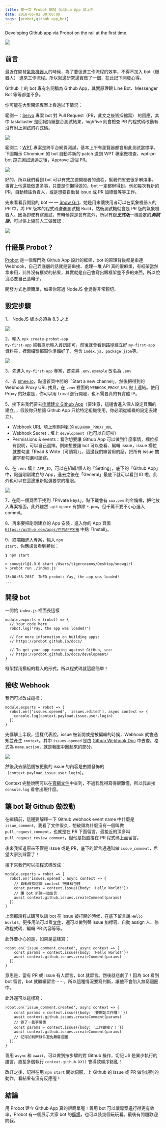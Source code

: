 ```yaml
---
title: 第一次 Probot 開發 Github App 就上手
date: 2018-06-02 00:00:00
tags: [probot,github app,bot]
---
```


Developing Github app via Probot on the rail at the first time.

<img class="dz t u gw ak" src="https://miro.medium.com/max/3200/0*UZk2Fw5ruoYQ6qbJ.png" role="presentation"><br/>

## 前言

最近在開發<a href="https://github.com/weather-bot/weather-bot" class="dj by hy hz ia ib" target="_blank" rel="noopener nofollow">氣象機器人</a>的時候，為了要促進工作流程的效率，不得不加入 bot（機器人） 進來工作流程。所以就邊研究邊實做了一個，在此記下開發心得。

<!-- more --> 

Github 上的 bot 專有名詞稱為 Github App，其實原理跟 Line Bot、Messenger Bot 等等都差不多。

你可能在大型開源專案上看過以下情況：

範例一：<a href="https://github.com/servo/servo" class="dj by hy hz ia ib" target="_blank" rel="noopener nofollow">Servo</a> 專案 bot 對 Pull Request（PR，此文之後皆採縮寫） 的回應，其中 taskcluster 是回報持續整合測試結果，highfive 則會檢查 PR 的程式碼改動有沒有附上測試的程式碼。

<img class="dz t u gw ak" src="https://miro.medium.com/max/3876/0*D6pR4AFqmQFfS51l.png" role="presentation"><br/>

範例二：<a href="https://github.com/web-platform-tests/wpt" class="dj by hy hz ia ib" target="_blank" rel="noopener nofollow">WPT</a> 專案是跨平台網頁測試，基本上所有瀏覽器都會用此測試當標準。下圖顯示 Chromium 的 bot 自動將新的 patch 送到 WPT 專案做檢查，wpt-pr-bot 跑完測試通過之後，Approve 這個 PR。

<img class="dz t u gw ak" src="https://miro.medium.com/max/3800/0*_hJyEWwr-7Yy-0N_.png" role="presentation"><br/>

好的，所以我們看到 bot 可以有效加速開發者的流程，幫我們省去很多麻煩事。事實上他還能做更多事，只要是你懶得做的，bot 一定都辦得到。例如每次有新的 PR，自動標註負責人，或是想要自動替 issue 或 PR 加標籤等等工作。

先來看看我開發的 bot — — <a href="https://github.com/weather-bot/snow-girl" class="dj by hy hz ia ib" target="_blank" rel="noopener nofollow">Snow Girl</a>。她是用來讓使用者可以在氣象機器人的 PR 中，將 PR 版本的程式碼送進測試機 Build，然後測試機就會是 PR 版的氣象機器人。因為即使有寫測試，有時候還是會有意外，所以有跟<strong class="fx il"><em class="im">正式版</em></strong>一樣設定的<strong class="fx il"><em class="im">測試版</em></strong>，可以供上線前人工做確認：

<img class="dz t u gw ak" src="https://miro.medium.com/max/3780/0*wwPX_NzBwznizKG3.png" role="presentation"><br/>

## 什麼是 Probot？

<a href="https://probot.github.io/" class="dj by hy hz ia ib" target="_blank" rel="noopener nofollow">Probot</a> 是一個專門為 Github App 設計的框架，bot 的原理背後都是串連 Webhook，自己弄底層的話就是要串接、處理一堆 API 真的很麻煩，有框架當然拿來用，此外沒有框架的結果，其實就是自己會寫出跟框架差不多的東西，所以說沒必要自己造輪子。

開發方式也很簡單，如果你寫過 NodeJS 會覺得非常親切。

## 設定步驟

1、 NodeJS 版本必須為 8.3 之上

<img class="dz t u gw ak" src="https://miro.medium.com/max/2564/0*Nzy4HdV7WF1n0YRy.png" role="presentation"><br/>

2、輸入 <code class="ha ir is it iu b">npx create-probot-app my-first-app</code> 照著提示輸入資訊即可，然後就會看到路徑建立好 <code class="ha ir is it iu b">my-first-app</code> 資料夾，裡面檔案都幫你準備好了，包含 <code class="ha ir is it iu b">index.js</code>、<code class="ha ir is it iu b">package.json</code>等。

<img class="dz t u gw ak" src="https://miro.medium.com/max/4000/0*FR_Y3T8S9Hnk0pdF.png" role="presentation"><br/>

3、先進入 <code class="ha ir is it iu b">my-first-app</code> 專案，首先將 <code class="ha ir is it iu b">.env.example</code> 改名為 <code class="ha ir is it iu b">.env</code>

4、去 <a href="https://smee.io/" class="dj by hy hz ia ib" target="_blank" rel="noopener nofollow">smee.io</a>，點選首頁中間的「Start a new channel」，然後把得到的 Webhook Proxy URL 拷貝，在 <code class="ha ir is it iu b">.env</code> 裡面的 <code class="ha ir is it iu b">WEBHOOK_PROXY_URL</code> 貼上連結。使用 Proxy 的好處是，你可以用 Local 進行開發，也不需要真的有實體 IP。

5、接下來我們要去<a href="https://github.com/settings/apps/new" class="dj by hy hz ia ib" target="_blank" rel="noopener nofollow">申請建立 Github App</a>（要注意，這邊會進入個人設定頁面的建立，，假設你只想讓 Github App 只給特定組織使用，你必須從組織的設定去建立）。

<ul>
<li id="07fb" class="fv fw em at fx b fy fz ga gb gc gd ge gf gg gh gi ix iy iz">Webhook URL: 填上剛剛得到的 <code class="ha ir is it iu b">WEBHOOK_PROXY_URL</code></li><li id="0098" class="fv fw em at fx b fy ja ga jb gc jc ge jd gg je gi ix iy iz">Webhook Secret：填上 <code class="ha ir is it iu b">development</code>（也可以自訂啦）</li><li id="4af7" class="fv fw em at fx b fy ja ga jb gc jc ge jd gg je gi ix iy iz">Permissions &amp; events：看你想要讓 Github App 可以做到什麼事情，欄位都有說明，可以自己選擇。例如想要讓 bot 可以查看、編輯 issue，issue 欄位就要勾選「Read &amp; Write（可讀寫）」。這邊我們練習用的話，把所有 issue 關鍵字都勾選可讀寫。</li>
</ul>

6、在 <code class="ha ir is it iu b">.env</code> 填上 <code class="ha ir is it iu b">APP_ID</code>，可以在組織/個人的「Setting」，底下的「Github App」中，點選剛剛建立的 App，進去之後在「General」最底下就可以看到 ID 啦，此外也可以在這邊重新點選要求的權限。

<img class="dz t u gw ak" src="https://miro.medium.com/max/4000/0*cU2hQ59kMzSmTZti.png" role="presentation"><br/>

7、在同一個頁面下找到「Private keys」，點下載會有 <code class="ha ir is it iu b">xxx.pem</code> 的金鑰檔，把他放入專案裡面，此外雖然 <code class="ha ir is it iu b">.gitignore</code> 有排除 <code class="ha ir is it iu b">*.pem</code>，但千萬不要不小心進入 commit。

8、再來要把剛剛建立的 App 安裝，進入你的 App 頁面 <code class="ha ir is it iu b">https://github.com/apps/你的APP名稱</code> 中點「Install」。

9、終端機進入專案，輸入 <code class="ha ir is it iu b">npm start</code>，你應該會看到類似：

```undefined
$ npm start

> snowgirl@1.0.0 start /Users/tigercosmos/Desktop/snowgirl
> probot run ./index.js

13:00:53.203Z  INFO probot: Yay, the app was loaded!
...
```

## 開發 bot

一開始 <code class="ha ir is it iu b">index.js</code> 裡面長這樣

```javascript=
module.exports = (robot) => {
  // Your code here
  robot.log('Yay, the app was loaded!')
  
  // For more information on building apps:
  // https://probot.github.io/docs/
  
  // To get your app running against GitHub, see:
  // https://probot.github.io/docs/development/
}
```

框架採用模組的載入的形式，所以程式碼就這麼簡單！

## 接收 Webhook

我們可以改成這樣：

```javascript=
module.exports = robot => {
  robot.on(['issues.opened', 'issues.edited'], async context => {
    console.log(context.payload.issue.user.login)
  })
}
```

先講解上半段，這樣代表說，issue 被新開或是被編輯的時候，Webhook 就會通知並產生 <code class="ha ir is it iu b">context</code>。其中 <code class="ha ir is it iu b">issues.opened</code> 是由 <a href="https://developer.github.com/v3/activity/events/types/#issuesevent" class="dj by hy hz ia ib" target="_blank" rel="noopener nofollow">Github Webhook Doc</a> 中去查。格式為 <code class="ha ir is it iu b">name.action</code>，就是我圖中圈起來的部分。

<img class="dz t u gw ak" src="https://miro.medium.com/max/2812/0*BaOuWz5aUNYH8DkY.png" role="presentation"><br/>

然後我去讀這個被更動的 issue 的內容是由誰發佈的（<code class="ha ir is it iu b">context.payload.issue.user.login</code>）。

Context 完整說明可以在<a href="https://probot.github.io/api/latest/Context.html" class="dj by hy hz ia ib" target="_blank" rel="noopener nofollow">官網文件</a>中查到，不過我覺得寫得很難懂，所以我直接 <code class="ha ir is it iu b">console.log</code> 看會出現什麼。

## 讓 bot 對 Github 做改動

在繼續前，這邊要解釋一下 Github webhook event name 中什麼是 <code class="ha ir is it iu b">issue_comment</code>。我看了文件很久，想破頭為什麼沒有一個叫做 <code class="ha ir is it iu b">pull_request_comment</code>，也就是在 PR 下面留言。最接近的頂多叫 <code class="ha ir is it iu b">pull_request_review_comment</code>，但他是指直接在 PR 程式碼上面留言。

後來我知道原來不管是 issue 或是 PR，底下的留言通通叫做 <code class="ha ir is it iu b">issue_comment</code>，希望大家別踩雷了！

接下來我們可以把程式碼改成：

```javascript=
module.exports = robot => {
  robot.on('issues.opened', async context => {
    // 自動根據這個 context 把資料包裝
    const params = context.issue({body: 'Hello World!'})
    // 讓 bot 新建一個留言
    await context.github.issues.createComment(params)
  })
}
```

上面那段程式碼可以讓 bot 在 issue 被打開的時候，在底下留言說 <code class="ha ir is it iu b">Hello World!</code>。更多用法可以看<a href="https://probot.github.io/docs/github-api/" class="dj by hy hz ia ib" target="_blank" rel="noopener nofollow">文件</a>，還可以做到替 issue 加標籤、自動 assign 人、修改程式碼、編輯 PR 內容等等。

此外要小心的是，如果是這樣寫：

```javascript=
robot.on('issue_comment.created', async context => {
    const params = context.issue({body: 'Hello World!'})
    await context.github.issues.createComment(params)
  })
}
```

意思是，當有 PR 或 issue 有人留言，bot 就留言。然後就悲劇了！因為 bot 看到 bot 留言，bot 就繼續留言⋯⋯。所以這種情況要寫判斷，讓他不會陷入無窮迴圈中。

此外還可以這樣寫：

```javascript=
robot.on('issue_comment.created', async context => {
    const params = context.issue({body: '要開始工作囉！'})
    await context.github.issues.createComment(params)
    // 做了一些事情後
    const params = context.issue({body: '工作做完了！'})
    await context.github.issues.createComment(params)
    // 記得加判斷條件避免無窮迴圈
  })
}
```

善用 <code class="ha ir is it iu b">async</code> 和 <code class="ha ir is it iu b">await</code>，可以做到按步驟的對 Github 操作，切記 JS 是異步執行的語言，直接多個執行 <code class="ha ir is it iu b">context.github.XX()</code> 會導致順序錯亂！

改好之後，記得在用 <code class="ha ir is it iu b">npm start</code> 開始伺服，上 Github 的 issue 或 PR 做你規則的動作，看結果有沒有反應喔！

## 結論

用 Probot 建立 Github App 真的很簡單喔！善用 bot 可以讓專案進行得更有效率，Probot 有一個展示大家 bot 的<a href="https://probot.github.io/apps/" class="dj by hy hz ia ib" target="_blank" rel="noopener nofollow">廣場</a>，也可以裝幾個玩玩看。最後有問題歡迎問我。
